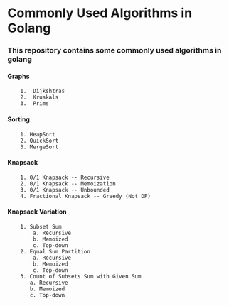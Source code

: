 # Commonly Used Algorithms in Golang

### This repository contains some commonly used algorithms in golang

#### Graphs
        1.  Dijkshtras 
        2.  Kruskals
        3.  Prims

#### Sorting
        1. HeapSort
        2. QuickSort
        3. MergeSort

#### Knapsack
        1. 0/1 Knapsack -- Recursive
        2. 0/1 Knapsack -- Memoization
        3. 0/1 Knapsack -- Unbounded
        4. Fractional Knapsack -- Greedy (Not DP)

#### Knapsack Variation
        1. Subset Sum
            a. Recursive
            b. Memoized
            c. Top-down
        2. Equal Sum Partition
            a. Recursive
            b. Memoized
            c. Top-down
        3. Count of Subsets Sum with Given Sum
           a. Recursive
           b. Memoized
           c. Top-down